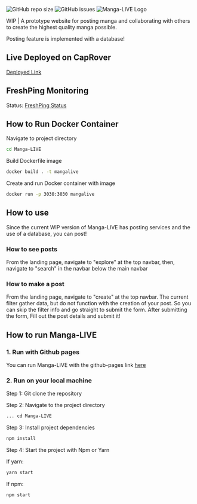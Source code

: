 ![GitHub repo size](https://img.shields.io/github/repo-size/Smerly/Manga-LIVE)
![GitHub issues](https://img.shields.io/github/issues/Smerly/Manga-LIVE)
![Manga-LIVE Logo](https://cdn.discordapp.com/attachments/584882522211483754/899097291644862464/Manga-LIVE2.png)

WIP | A prototype website for posting manga and collaborating with others to create the highest quality manga possible.

Posting feature is implemented with a database!

## Live Deployed on CapRover

[Deployed Link](https://www.manga-live.org/)

## FreshPing Monitoring

Status: [FreshPing Status](https://statuspage.freshping.io/63558-MangaLIVE)

## How to Run Docker Container

Navigate to project directory

```bash
cd Manga-LIVE
```

Build Dockerfile image

```bash
docker build . -t mangalive
```

Create and run Docker container with image

```bash
docker run -p 3030:3030 mangalive
```


## How to use

Since the current WIP version of Manga-LIVE has posting services and the use of a database, you can post!

### How to see posts

From the landing page, navigate to "explore" at the top navbar, then, navigate to "search" in the navbar below the main navbar

### How to make a post

From the landing page, navigate to "create" at the top navbar. The current filter gather data, but do not function with the creation of your post. So you can skip the filter info and go straight to submit the form. After submitting the form, Fill out the post details and submit it!

## How to run Manga-LIVE

### 1. Run with Github pages

You can run Manga-LIVE with the github-pages link [here](https://smerly.github.io/Manga-LIVE/)

### 2. Run on your local machine

Step 1: Git clone the repository

Step 2: Navigate to the project directory

```bash
... cd Manga-LIVE
```

Step 3: Install project dependencies

```bash
npm install
```

Step 4: Start the project with Npm or Yarn

If yarn:

```bash
yarn start
```

If npm:

```bash
npm start
```
